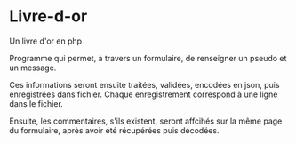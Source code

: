 # Livre-d-or
Un livre d'or en php

Programme qui permet, à travers un formulaire, de renseigner un pseudo et un message.

Ces informations seront ensuite traitées, validées, encodées en json, puis enregistrées dans fichier.
Chaque enregistrement correspond à une ligne dans le fichier.

Ensuite, les commentaires, s'ils existent, seront affcihés sur la même page du formulaire, après avoir été récupérées
puis décodées.

